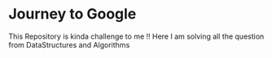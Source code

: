 # Journey to Google 

This Repository is kinda challenge to me !!
Here I am solving all the question from DataStructures and Algorithms


